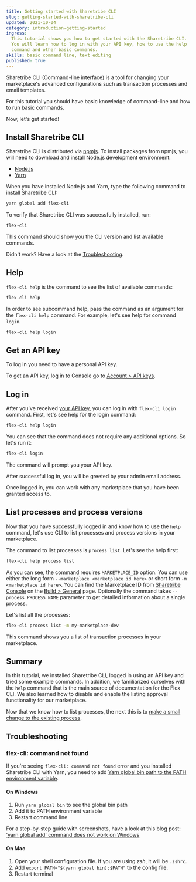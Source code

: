 ```yaml
---
title: Getting started with Sharetribe CLI
slug: getting-started-with-sharetribe-cli
updated: 2021-10-04
category: introduction-getting-started
ingress:
  This tutorial shows you how to get started with the Sharetribe CLI.
  You will learn how to log in with your API key, how to use the help
  command and other basic commands.
skills: basic command line, text editing
published: true
---
```


<asciinema recording-id="267478"></asciinema>

Sharetribe CLI (Command-line interface) is a tool for changing your
marketplace's advanced configurations such as transaction processes and
email templates.

For this tutorial you should have basic knowledge of command-line and
how to run basic commands.

Now, let's get started!

## Install Sharetribe CLI

Sharetribe CLI is distributed via
[npmjs](https://www.npmjs.com/package/flex-cli). To install packages
from npmjs, you will need to download and install Node.js development
environment:

- [Node.js](https://nodejs.org/)
- [Yarn](https://classic.yarnpkg.com/en/docs/install)

When you have installed Node.js and Yarn, type the following command to
install Sharetribe CLI:

```bash
yarn global add flex-cli
```

To verify that Sharetribe CLI was successfully installed, run:

```bash
flex-cli
```

This command should show you the CLI version and list available
commands.

Didn't work? Have a look at the [Troubleshooting](#troubleshooting).

## Help

<asciinema recording-id="267479"></asciinema>

`flex-cli help` is the command to see the list of available commands:

```bash
flex-cli help
```

In order to see subcommand help, pass the command as an argument for the
`flex-cli help` command. For example, let's see help for command
`login`.

```bash
flex-cli help login
```

## Get an API key

To log in you need to have a personal API key.

To get an API key, log in to Console go to
[Account > API keys](https://flex-console.sharetribe.com/api-keys).

## Log in

<asciinema recording-id="267480"></asciinema>

After you've received [your API key](#get-an-api-key), you can log in
with `flex-cli login` command. First, let's see help for the login
command:

```bash
flex-cli help login
```

You can see that the command does not require any additional options. So
let's run it:

```bash
flex-cli login
```

The command will prompt you your API key.

After successful log in, you will be greeted by your admin email
address.

Once logged in, you can work with any marketplace that you have been
granted access to.

## List processes and process versions

<asciinema recording-id="267481"></asciinema>

Now that you have successfully logged in and know how to use the `help`
command, let's use CLI to list processes and process versions in your
marketplace.

The command to list processes is `process list`. Let's see the help
first:

```bash
flex-cli help process list
```

As you can see, the command requires `MARKETPLACE_ID` option. You can
use either the long form `--marketplace <marketplace id here>` or short
form `-m <marketplace id here>`. You can find the Marketplace ID from
[Sharetribe Console](https://flex-console.sharetribe.com/) on the
[Build > General](https://flex-console.sharetribe.com/general) page.
Optionally the command takes `--process PROCESS NAME` parameter to get
detailed information about a single process.

Let's list all the processes:

```bash
flex-cli process list -m my-marketplace-dev
```

This command shows you a list of transaction processes in your
marketplace.

## Summary

In this tutorial, we installed Sharetribe CLI, logged in using an API
key and tried some example commands. In addition, we familiarized
ourselves with the `help` command that is the main source of
documentation for the Flex CLI. We also learned how to disable and
enable the listing approval functionality for our marketplace.

Now that we know how to list processes, the next this is to
[make a small change to the existing process](/how-to/edit-transaction-process-with-sharetribe-cli/).

## Troubleshooting

### flex-cli: command not found

If you're seeing `flex-cli: command not found` error and you installed
Sharetribe CLI with Yarn, you need to add
[Yarn global bin path to the PATH environment variable](https://classic.yarnpkg.com/en/docs/cli/global/#adding-the-install-location-to-your-path).

#### On Windows

1. Run `yarn global bin` to see the global bin path
2. Add it to PATH environment variable
3. Restart command line

For a step-by-step guide with screenshots, have a look at this blog
post:
['yarn global add' command does not work on Windows](https://sung.codes/blog/2017/12/30/yarn-global-add-command-not-work-windows/)

#### On Mac

1. Open your shell configuration file. If you are using _zsh_, it will
   be `.zshrc`.
2. Add `export PATH="$(yarn global bin):$PATH"` to the config file.
3. Restart terminal
